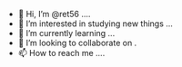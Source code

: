 - 👋 Hi, I’m @ret56 ....
- 👀 I’m interested in studying new things ...
- 🌱 I’m currently learning ...
- 💞️ I’m looking to collaborate on .
- 📫 How to reach me ....
  

<!---
ret56/ret56 is a ✨ special ✨ repository because its `README.md` (this file) appears on your GitHub profile.
You can click the Preview link to take a look at your changes.
--->
